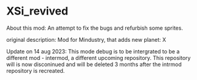# XSi_revived
About this mod: 
An attempt to fix the bugs and refurbish some sprites. 


original description: 
Mod for Mindustry, that adds new planet: X

Update on 14 aug 2023: This mode debug is to be intergrated to be a different mod - intermod, a different upcoming repository. This repository will is now disconinued and will be deleted 3 months after the intrmod repository is recreated.    
